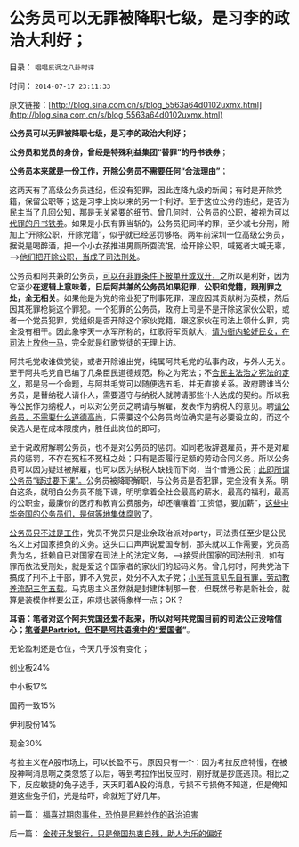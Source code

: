 # 公务员可以无罪被降职七级，是习李的政治大利好；

目录： `唱唱反调之八卦时评` 

时间： `2014-07-17 23:11:33` 

原文链接：[http://blog.sina.com.cn/s/blog_5563a64d0102uxmx.html](http://blog.sina.com.cn/s/blog_5563a64d0102uxmx.html)

**公务员可以无罪被降职七级，是习李的政治大利好；**

**公务员和党员的身份，曾经是特殊利益集团“替罪”的丹书铁券**；

**公务员本来就是一份工作，开除公务员不需要任何“合法理由”**；

这两天有了高级公务员违纪，但没有犯罪，因此连降九级的新闻；有时是开除党籍，保留公职等；这是习李上岗以来的另一个利好。至于这位公务的违纪，是否为民主当了几回公知，那是无关紧要的细节。曾几何时，[公务员的公职，被视为可以代罪的丹书铁券](../../../2010/5/26/类种姓社会是非人权社会的最广泛的社会形态.md)。如果是小民有罪当斩的，公务员犯同样的罪，至少减七分刑，附加上“开除公职，开除党籍”，似乎就已经惩罚够格。两年前深圳一位高级公务员，据说是喝醉酒，把一个小女孩推进男厕所耍流氓，给开除公职，喊冤者大喊无辜，——>[他们把开除公职，当成了司法刑处](http://darthvad.blog.sohu.com/117124713.html)。

公务员和阿共兼的公务员，[可以在非罪条件下被单开或双开，](../../../2010/11/30/王局长强调“依法”的精神应充分肯定.md)之所以是利好，因为它至少**在逻辑上意味着，日后阿共兼的公务员如果犯罪，公职和党籍，跟刑罪之处，全无相关**。如果他是为党的帝业犯了刑事死罪，理应因其贡献树为英模，然后因其死罪枪毙这个罪犯。一个犯罪的公务员，政府上司是不是开除这家伙公职，或者一个党员犯罪，党组织是否开除这个家伙党籍，跟这家伙在司法上领什么罪，完全没有相干。因此象李天一水军所称的，红歌将军贡献大，[请为衙内轮奸民女，在司法上放他一马](../../../2013/7/12/“李天一犯错，责任全是别人的”，不仅仅是父母的溺爱；.md)，完全就是红歌党徒的无理上访。

阿共毛党收谁做党徒，或者开除谁出党，纯属阿共毛党的私事内政，与外人无关。至于阿共毛党自已编了几条臣民道德规范，称之为宪法；不[合民主法治之宪法的定义](../../../2007/9/30/民主就是与民约法；法律并不是道德的上层建筑.md)，那是另一个命题，与阿共毛党可以随便选五毛，并无直接关系。政府聘谁当公务员，是替纳税人请仆人，需要遵守与纳税人就聘请那些仆人达成的契约。所以我等公民作为纳税人，可以对公务员之聘请与解雇，发表作为纳税人的意见。聘[请公务员，不需要什么道德高尚](../../../2009/12/6/公务员，即公共服务从业员.md)，只需要这个公务员岗位确实是有必要设立的，而这个侯选人是在成本限度内，胜任此岗位的即可。

至于说政府解聘公务员，也不是对公务员的惩罚。如同老板辞退雇员，并不是对雇员的惩罚，不存在冤枉不冤枉之处；只有是否履行足额的劳动合同义务。所以公务员可以因为疑过被解雇，也可以因为纳税人缺钱而下岗，当个普通公民；[此即所谓公务员“疑过要下课”。](../../../2010/7/23/疑过从有得廉政，疑罪从无保平安.md)公务员被降职解职，与公务员是否犯罪，完全没有关系。明白这条，就明白公务员不能下课，明明拿着全社会最高的薪水，最高的福利，最高的公职金，最廉价的医疗和教育公费服务，却还嚷嚷着“工资低，要加薪”，[这些中华帝国的公务员们，是何等地集体腐败](../../../2014/3/16/特殊利益集团的腐败，让贪官显得太无害.md)了。

[公务员只不过是工作](../../../2009/12/6/公务员，即公共服务从业员.md)，党员不党员只是业余政治派对party，司法责任至少是公民名义上对国家担负的义务。这头口口声声说爱国专制，那头就以工作需要，党员高贵为名，抵赖自已对国家在司法上的法定义务，——>接受此国家的司法刑讯，如有罪而依法受刑处，就是爱这个国家者的家伙们的起码义务。曾几何时，阿共党治下搞成了刑不上干部，罪不入党员，处分不入太子党；[小民有意见先自有罪，劳动教养流配三年五载](../../../2014/6/22/在邓玉娇和李天一两案显露的，公知的中世纪阶级意识.md)。马克思主义虽然就是封建体制那一套，但既然号称是新社会，就算是装模作样要公正，麻烦也装得象样一点；OK？

**耳语：笔者对这个阿共党国还爱不起来，所以对阿共党国目前的司法公正没啥信心；[笔者是Partriot，但不是阿共语境中的“爱国者](../../../2012/12/24/亡国是自治权的亡失，民主从自治权开始.md)”**。

无论盈利还是仓位，今天几乎没有变化；

创业板24%

中小板17%

国药一致15%

伊利股份14%

现金30%

考拉主义在A股市场上，可以长盈不亏。原因只有一个：因为考拉反应特慢，在被股神啊消息啊之类忽悠了以后，等到考拉作出反应时，刚好就是抄底逃顶。相比之下，反应敏捷的兔子选手，天天盯着A股的消息，亏损不亏损俺不知道，但是俺知道这些兔子们，光是给吓，命就短了好几年。

前一篇： [福喜过期肉事件，恐怕是民粹炒作的政治迫害](../../../2014/8/9/福喜过期肉事件，恐怕是民粹炒作的政治迫害.md)

后一篇： [金砖开发银行，只是俺国热衷自残，助人为乐的偏好](../../../2014/7/16/金砖开发银行，只是俺国热衷自残，助人为乐的偏好.md)

